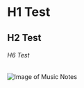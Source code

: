 # H1 Test
## H2 Test
###### H6 Test


![Image of Music Notes](https://static.vecteezy.com/system/resources/previews/000/414/517/original/vector-colorful-musicnotes-on-white-background.jpg)
